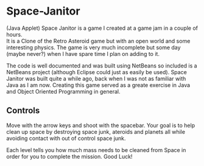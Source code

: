 Space-Janitor
=============

(Java Applet) Space Janitor is a game I created at a game jam in a couple of hours.  
It is a Clone of the Retro Asteroid game but with an open world and some interesting physics. The game
is very much incomplete but some day (maybe never?) when I have spare time I plan on adding to it. 

The code is well documented and was built using NetBeans so included is a NetBeans project (although Eclipse
could just as easily  be used). Space Janitor was built quite a while ago, back when I was not as familiar with 
Java as I am now. Creating this game served as a greate exercise in Java and Object Oriented Programming in general.

Controls
-------
Move with the arrow keys and shoot with the spacebar. Your goal is to help clean up space by destroying
space junk, ateroids and planets all while avoiding contact with out of control space junk.

Each level tells you how much mass needs to be cleaned from Space in order for you to complete
the mission. Good Luck!
